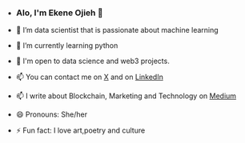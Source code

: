 - ### Alo, I'm Ekene Ojieh 👋

- 🌱 I’m data scientist that is passionate about machine learning
- 🌱 I’m currently learning python
- 💞️ I'm open to data science and web3 projects.
- 📫 You can contact me on [X](https://x.com/ojiehekene_?s=11) and on [LinkedIn](http://linkedin.com/in/ekene-ojieh-916694263)
- 📫 I write about Blockchain, Marketing and Technology on [Medium](https://medium.com/@ojisis07)
- 😄 Pronouns: She/her
- ⚡ Fun fact: I love art,poetry and culture
<!---

Kheene145/Kheene145 is a ✨ special ✨ repository because its `README.md` (this file) appears on your GitHub profile.
You can click the Preview link to take a look at your changes.
--->
